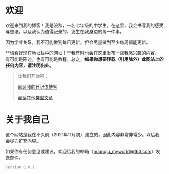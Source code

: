 # 欢迎

欢迎来到我的博客！我是浣秋，一名七年级的中学生。在这里，我会书写我的感受与想法，以及我认为值得记录的、发生在我身边的每一件事。

因为学业关系，我不可能做到每日更新，但会尽量做到至少每周都能更新。

**请看好现在地址栏中的网址！**我有时也会在这里发布一些我感兴趣的内容，有可能是陈述，也有可能是教程。总之，**如果你想要转载（引用除外）此网站上的任何内容，请注明出处。**

> 让我们开始吧：
>
>  [阅读我的日记体博客](Daily/Daily.md) 
>
>  [阅读其他类型文章](杂项/杂项.md) 

# 关于我自己

这个网站是我在不久前（2021年11月初）建立的，因此内容非常非常少。以后我会尽力扩充内容。

如果你有任何意见或建议，欢迎给我的邮箱（huanqiu_myworld@163.com）发送邮件。

<p style="color:gray"><code>Version 0.0.1</code></p>
